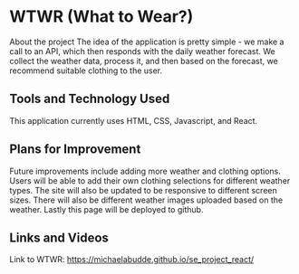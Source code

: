 # WTWR (What to Wear?)

About the project
The idea of the application is pretty simple - we make a call to an API, which then responds with the daily weather forecast. We collect the weather data, process it, and then based on the forecast, we recommend suitable clothing to the user.

## Tools and Technology Used

This application currently uses HTML, CSS, Javascript, and React.

## Plans for Improvement

Future improvements include adding more weather and clothing options. Users will be able to add their own clothing selections for different weather types. The site will also be updated to be responsive to different screen sizes. There will also be different weather images uploaded based on the weather. Lastly this page will be deployed to github.

## Links and Videos

Link to WTWR:
https://michaelabudde.github.io/se_project_react/

